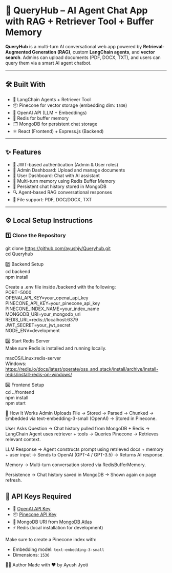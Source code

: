 # 🚀 QueryHub – AI Agent Chat App with RAG + Retriever Tool + Buffer Memory

**QueryHub** is a multi-turn AI conversational web app powered by **Retrieval-Augmented Generation (RAG)**, custom **LangChain agents**, and **vector search**. Admins can upload documents (PDF, DOCX, TXT), and users can query them via a smart AI agent chatbot.

---

## 🛠️ Built With

- 🧠 LangChain Agents + Retriever Tool  
- 📦 Pinecone for vector storage (embedding dim: `1536`)  
- 💬 OpenAI API (LLM + Embeddings)  
- 🧠 Redis for buffer memory  
- 🗂 MongoDB for persistent chat storage  
- ⚛️ React (Frontend) + Express.js (Backend)

---

## ✨ Features

- 🔐 JWT-based authentication (Admin & User roles)  
- 📁 Admin Dashboard: Upload and manage documents  
- 👤 User Dashboard: Chat with AI assistant  
- 🔄 Multi-turn memory using Redis Buffer Memory  
- 💾 Persistent chat history stored in MongoDB  
- 🔍 Agent-based RAG conversational responses  
- 📑 File support: PDF, DOC/DOCX, TXT

---

## ⚙️ Local Setup Instructions

### 1️⃣ Clone the Repository  

git clone https://github.com/ayushjy/Queryhub.git  
cd Queryhub

2️⃣ Backend Setup  
cd backend  
npm install  

Create a .env file inside /backend with the following:  
PORT=5000  
OPENAI_API_KEY=your_openai_api_key  
PINECONE_API_KEY=your_pinecone_api_key  
PINECONE_INDEX_NAME=your_index_name  
MONGODB_URI=your_mongodb_uri  
REDIS_URL=redis://localhost:6379  
JWT_SECRET=your_jwt_secret  
NODE_ENV=development  

3️⃣ Start Redis Server  
Make sure Redis is installed and running locally.

macOS/Linux:redis-server  
Windows: https://redis.io/docs/latest/operate/oss_and_stack/install/archive/install-redis/install-redis-on-windows/

4️⃣ Frontend Setup  
cd ../frontend  
npm install  
npm start  

🧠 How It Works
Admin Uploads File
→ Stored → Parsed → Chunked → Embedded via text-embedding-3-small (OpenAI) → Stored in Pinecone.

User Asks Question
→ Chat history pulled from MongoDB + Redis
→ LangChain Agent uses retriever + tools
→ Queries Pinecone → Retrieves relevant context.

LLM Response
→ Agent constructs prompt using retrieved docs + memory + user input
→ Sends to OpenAI (GPT-4 / GPT-3.5)
→ Returns AI response.

Memory
→ Multi-turn conversation stored via RedisBufferMemory.

Persistence
→ Chat history saved in MongoDB
→ Shown again on page refresh.

## 🔐 API Keys Required

- 🔑 [OpenAI API Key](https://platform.openai.com/account/api-keys)
- 📦 [Pinecone API Key](https://app.pinecone.io/)
- 🍃 MongoDB URI from [MongoDB Atlas](https://www.mongodb.com/cloud/atlas)
- ⚡ Redis (local installation for development)

Make sure to create a Pinecone index with:
- Embedding model: `text-embedding-3-small`
- Dimensions: `1536`

🧑‍💻 Author
Made with ❤️ by Ayush Jyoti
